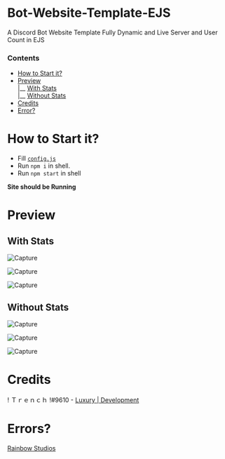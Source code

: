 # Bot-Website-Template-EJS
A Discord Bot Website Template Fully Dynamic and Live Server and User Count in EJS

### Contents 
- [How to Start it?](https://github.com/Luxury-Development/bot-website#how-to-start-it) 
- [Preview](https://github.com/Luxury-Development/bot-website#preview) <br>
                                                                              |__ [With Stats](https://github.com/Luxury-Development/bot-website#with-stats) <br>
                                                                              |__ [Without Stats](https://github.com/Luxury-Development/bot-website#without-stats)
- [Credits](https://github.com/Luxury-Development/bot-website#credits)
- [Error?](https://github.com/Luxury-Development/bot-website#errors)
                                                                              


# How to Start it?

- Fill [`config.js`](https://github.com/Luxury-Development/bot-website/blob/main/config.js)
- Run `npm i` in shell.
- Run `npm start` in shell

**Site should be Running**

# Preview
## With Stats
![Capture](https://user-images.githubusercontent.com/73745640/134189416-00ada458-b4af-4e3c-9a6a-700876e34ccc.PNG)

![Capture](https://user-images.githubusercontent.com/73745640/134189607-57d01a12-414b-47e6-913d-4d0820eef184.PNG)

![Capture](https://user-images.githubusercontent.com/73745640/134189771-4a3beedd-ad55-4c16-872b-c54ea2733839.PNG)

## Without Stats
![Capture](https://user-images.githubusercontent.com/73745640/134189943-d595fc41-f760-4f86-a317-6d3adad473f5.PNG)

![Capture](https://user-images.githubusercontent.com/73745640/134189607-57d01a12-414b-47e6-913d-4d0820eef184.PNG)

![Capture](https://user-images.githubusercontent.com/73745640/134189771-4a3beedd-ad55-4c16-872b-c54ea2733839.PNG)

# Credits

! Ｔｒｅｎｃｈ !#9610 - [Luxury | Development](https://discord.gg/8qSH9wvJJk)

# Errors? 

 [Rainbow Studios](https://discord.gg/8qSH9wvJJk)
